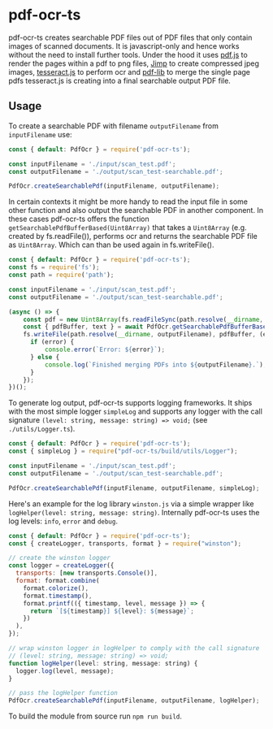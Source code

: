 # pdf-ocr-ts
pdf-ocr-ts creates searchable PDF files out of PDF files that only contain images of scanned documents.
It is javascript-only and hence works without the need to install further tools.
Under the hood it uses [pdf.js](https://www.npmjs.com/package/pdf.js) to render the pages within a pdf to png files, [Jimp](https://www.npmjs.com/package/jimp) to create compressed jpeg images, [tesseract.js](https://www.npmjs.com/package/tesseract.js) to perform ocr and [pdf-lib](https://www.npmjs.com/package/pdf-lib) to merge the single page pdfs tesseract.js is creating into a final searchable output PDF file.
## Usage
To create a searchable PDF with filename `outputFilename` from `inputFilename` use:
```javascript
const { default: PdfOcr } = require('pdf-ocr-ts');

const inputFilename = './input/scan_test.pdf';
const outputFilename = './output/scan_test-searchable.pdf';

PdfOcr.createSearchablePdf(inputFilename, outputFilename);
```
In certain contexts it might be more handy to read the input file in some other function and also output the searchable PDF in another component. In these cases pdf-ocr-ts offers the function `getSearchablePdfBufferBased(Uint8Array)` that takes a `Uint8Array` (e.g. created by fs.readFile()), performs ocr and returns the searchable PDF file as `Uint8Array`. Which can than be used again in fs.writeFile().
```javascript
const { default: PdfOcr } = require('pdf-ocr-ts');
const fs = require('fs');
const path = require('path');

const inputFilename = './input/scan_test.pdf';
const outputFilename = './output/scan_test-searchable.pdf';

(async () => {
    const pdf = new Uint8Array(fs.readFileSync(path.resolve(__dirname, inputFilename)));
    const { pdfBuffer, text } = await PdfOcr.getSearchablePdfBufferBased(pdf);
    fs.writeFile(path.resolve(__dirname, outputFilename), pdfBuffer, (error) => {
      if (error) {
          console.error(`Error: ${error}`);
      } else {
          console.log(`Finished merging PDFs into ${outputFilename}.`);
      }
    });
})();
```
To generate log output, pdf-ocr-ts supports logging frameworks. It ships with the most simple logger `simpleLog` and supports any logger with the call signature `(level: string, message: string) => void;` (see `./utils/Logger.ts`).
```javascript
const { default: PdfOcr } = require('pdf-ocr-ts');
const { simpleLog } = require("pdf-ocr-ts/build/utils/Logger");

const inputFilename = './input/scan_test.pdf';
const outputFilename = './output/scan_test-searchable.pdf';

PdfOcr.createSearchablePdf(inputFilename, outputFilename, simpleLog);
```
Here's an example for the log library `winston.js` via a simple wrapper like `logHelper(level: string, message: string)`. Internally pdf-ocr-ts uses the log levels: `info`, `error` and `debug`.
```javascript
const { default: PdfOcr } = require('pdf-ocr-ts');
const { createLogger, transports, format } = require("winston");

// create the winston logger
const logger = createLogger({
  transports: [new transports.Console()],
  format: format.combine(
    format.colorize(),
    format.timestamp(),
    format.printf(({ timestamp, level, message }) => {
      return `[${timestamp}] ${level}: ${message}`;
    })
  ),
});

// wrap winston logger in logHelper to comply with the call signature 
// (level: string, message: string) => void;
function logHelper(level: string, message: string) {
  logger.log(level, message);
}

// pass the logHelper function
PdfOcr.createSearchablePdf(inputFilename, outputFilename, logHelper);
```

To build the module from source run `npm run build`.
